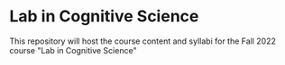 # Lab in Cognitive Science

This repository will host the course content and syllabi for the Fall 2022 course "Lab in Cognitive Science"
